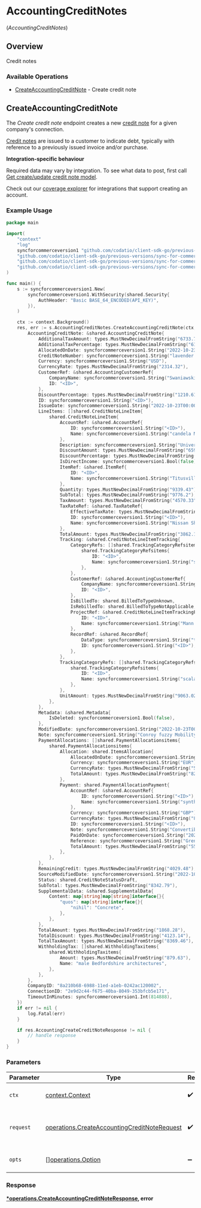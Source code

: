 # AccountingCreditNotes
(*AccountingCreditNotes*)

## Overview

Credit notes

### Available Operations

* [CreateAccountingCreditNote](#createaccountingcreditnote) - Create credit note

## CreateAccountingCreditNote

The *Create credit note* endpoint creates a new [credit note](https://docs.codat.io/accounting-api#/schemas/CreditNote) for a given company's connection.

[Credit notes](https://docs.codat.io/accounting-api#/schemas/CreditNote) are issued to a customer to indicate debt, typically with reference to a previously issued invoice and/or purchase.

**Integration-specific behaviour**

Required data may vary by integration. To see what data to post, first call [Get create/update credit note model](https://docs.codat.io/accounting-api#/operations/get-create-update-creditNotes-model).

Check out our [coverage explorer](https://knowledge.codat.io/supported-features/accounting?view=tab-by-data-type&dataType=creditNotes) for integrations that support creating an account.


### Example Usage

```go
package main

import(
	"context"
	"log"
	syncforcommerceversion1 "github.com/codatio/client-sdk-go/previous-versions/sync-for-commerce-version-1"
	"github.com/codatio/client-sdk-go/previous-versions/sync-for-commerce-version-1/pkg/models/shared"
	"github.com/codatio/client-sdk-go/previous-versions/sync-for-commerce-version-1/pkg/models/operations"
	"github.com/codatio/client-sdk-go/previous-versions/sync-for-commerce-version-1/pkg/types"
)

func main() {
    s := syncforcommerceversion1.New(
        syncforcommerceversion1.WithSecurity(shared.Security{
            AuthHeader: "Basic BASE_64_ENCODED(API_KEY)",
        }),
    )

    ctx := context.Background()
    res, err := s.AccountingCreditNotes.CreateAccountingCreditNote(ctx, operations.CreateAccountingCreditNoteRequest{
        AccountingCreditNote: &shared.AccountingCreditNote{
            AdditionalTaxAmount: types.MustNewDecimalFromString("6733.79"),
            AdditionalTaxPercentage: types.MustNewDecimalFromString("612.72"),
            AllocatedOnDate: syncforcommerceversion1.String("2022-10-23T00:00:00.000Z"),
            CreditNoteNumber: syncforcommerceversion1.String("lavender Planner"),
            Currency: syncforcommerceversion1.String("USD"),
            CurrencyRate: types.MustNewDecimalFromString("2314.32"),
            CustomerRef: &shared.AccountingCustomerRef{
                CompanyName: syncforcommerceversion1.String("Swaniawski - Okuneva"),
                ID: "<ID>",
            },
            DiscountPercentage: types.MustNewDecimalFromString("1210.61"),
            ID: syncforcommerceversion1.String("<ID>"),
            IssueDate: syncforcommerceversion1.String("2022-10-23T00:00:00.000Z"),
            LineItems: []shared.CreditNoteLineItem{
                shared.CreditNoteLineItem{
                    AccountRef: &shared.AccountRef{
                        ID: syncforcommerceversion1.String("<ID>"),
                        Name: syncforcommerceversion1.String("candela Metal policy"),
                    },
                    Description: syncforcommerceversion1.String("Universal 4th generation model"),
                    DiscountAmount: types.MustNewDecimalFromString("6593.55"),
                    DiscountPercentage: types.MustNewDecimalFromString("3629.12"),
                    IsDirectIncome: syncforcommerceversion1.Bool(false),
                    ItemRef: &shared.ItemRef{
                        ID: "<ID>",
                        Name: syncforcommerceversion1.String("Titusville Car"),
                    },
                    Quantity: types.MustNewDecimalFromString("9339.43"),
                    SubTotal: types.MustNewDecimalFromString("9776.2"),
                    TaxAmount: types.MustNewDecimalFromString("4570.33"),
                    TaxRateRef: &shared.TaxRateRef{
                        EffectiveTaxRate: types.MustNewDecimalFromString("2840.32"),
                        ID: syncforcommerceversion1.String("<ID>"),
                        Name: syncforcommerceversion1.String("Nissan Shirt"),
                    },
                    TotalAmount: types.MustNewDecimalFromString("3862.17"),
                    Tracking: &shared.CreditNoteLineItemTracking{
                        CategoryRefs: []shared.TrackingCategoryRefsitems{
                            shared.TrackingCategoryRefsitems{
                                ID: "<ID>",
                                Name: syncforcommerceversion1.String("system"),
                            },
                        },
                        CustomerRef: &shared.AccountingCustomerRef{
                            CompanyName: syncforcommerceversion1.String("Labadie and Sons"),
                            ID: "<ID>",
                        },
                        IsBilledTo: shared.BilledToTypeUnknown,
                        IsRebilledTo: shared.BilledToTypeNotApplicable,
                        ProjectRef: &shared.CreditNoteLineItemTrackingProjectReference{
                            ID: "<ID>",
                            Name: syncforcommerceversion1.String("Mann second siemens"),
                        },
                        RecordRef: &shared.RecordRef{
                            DataType: syncforcommerceversion1.String("transfer"),
                            ID: syncforcommerceversion1.String("<ID>"),
                        },
                    },
                    TrackingCategoryRefs: []shared.TrackingCategoryRefsitems{
                        shared.TrackingCategoryRefsitems{
                            ID: "<ID>",
                            Name: syncforcommerceversion1.String("scalable"),
                        },
                    },
                    UnitAmount: types.MustNewDecimalFromString("9063.02"),
                },
            },
            Metadata: &shared.Metadata{
                IsDeleted: syncforcommerceversion1.Bool(false),
            },
            ModifiedDate: syncforcommerceversion1.String("2022-10-23T00:00:00.000Z"),
            Note: syncforcommerceversion1.String("Conroy fuzzy Mobility"),
            PaymentAllocations: []shared.PaymentAllocationsitems{
                shared.PaymentAllocationsitems{
                    Allocation: shared.ItemsAllocation{
                        AllocatedOnDate: syncforcommerceversion1.String("2022-10-23T00:00:00.000Z"),
                        Currency: syncforcommerceversion1.String("EUR"),
                        CurrencyRate: types.MustNewDecimalFromString("5905.56"),
                        TotalAmount: types.MustNewDecimalFromString("8276.36"),
                    },
                    Payment: shared.PaymentAllocationPayment{
                        AccountRef: &shared.AccountRef{
                            ID: syncforcommerceversion1.String("<ID>"),
                            Name: syncforcommerceversion1.String("synthesizing becquerel Operations"),
                        },
                        Currency: syncforcommerceversion1.String("GBP"),
                        CurrencyRate: types.MustNewDecimalFromString("8697.42"),
                        ID: syncforcommerceversion1.String("<ID>"),
                        Note: syncforcommerceversion1.String("Convertible"),
                        PaidOnDate: syncforcommerceversion1.String("2022-10-23T00:00:00.000Z"),
                        Reference: syncforcommerceversion1.String("Grenada networks Fantastic"),
                        TotalAmount: types.MustNewDecimalFromString("5575.36"),
                    },
                },
            },
            RemainingCredit: types.MustNewDecimalFromString("4029.48"),
            SourceModifiedDate: syncforcommerceversion1.String("2022-10-23T00:00:00.000Z"),
            Status: shared.CreditNoteStatusDraft,
            SubTotal: types.MustNewDecimalFromString("8342.79"),
            SupplementalData: &shared.SupplementalData{
                Content: map[string]map[string]interface{}{
                    "quos": map[string]interface{}{
                        "nihil": "Concrete",
                    },
                },
            },
            TotalAmount: types.MustNewDecimalFromString("1868.28"),
            TotalDiscount: types.MustNewDecimalFromString("4123.14"),
            TotalTaxAmount: types.MustNewDecimalFromString("8369.46"),
            WithholdingTax: []shared.WithholdingTaxitems{
                shared.WithholdingTaxitems{
                    Amount: types.MustNewDecimalFromString("879.63"),
                    Name: "male Bedfordshire architectures",
                },
            },
        },
        CompanyID: "8a210b68-6988-11ed-a1eb-0242ac120002",
        ConnectionID: "2e9d2c44-f675-40ba-8049-353bfcb5e171",
        TimeoutInMinutes: syncforcommerceversion1.Int(814888),
    })
    if err != nil {
        log.Fatal(err)
    }

    if res.AccountingCreateCreditNoteResponse != nil {
        // handle response
    }
}
```

### Parameters

| Parameter                                                                                                    | Type                                                                                                         | Required                                                                                                     | Description                                                                                                  |
| ------------------------------------------------------------------------------------------------------------ | ------------------------------------------------------------------------------------------------------------ | ------------------------------------------------------------------------------------------------------------ | ------------------------------------------------------------------------------------------------------------ |
| `ctx`                                                                                                        | [context.Context](https://pkg.go.dev/context#Context)                                                        | :heavy_check_mark:                                                                                           | The context to use for the request.                                                                          |
| `request`                                                                                                    | [operations.CreateAccountingCreditNoteRequest](../../models/operations/createaccountingcreditnoterequest.md) | :heavy_check_mark:                                                                                           | The request object to use for the request.                                                                   |
| `opts`                                                                                                       | [][operations.Option](../../models/operations/option.md)                                                     | :heavy_minus_sign:                                                                                           | The options for this request.                                                                                |


### Response

**[*operations.CreateAccountingCreditNoteResponse](../../models/operations/createaccountingcreditnoteresponse.md), error**

